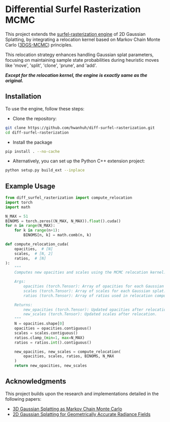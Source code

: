 # Differential Surfel Rasterization MCMC

This project extends the [surfel-rasterization engine](https://github.com/hbb1/diff-surfel-rasterization) of 2D Gaussian Splatting, by integrating a relocation kernel based on Markov Chain Monte Carlo ([3DGS-MCMC](https://ubc-vision.github.io/3dgs-mcmc/)) principles. 

This relocation strategy enhances handling Gaussian splat parameters, focusing on maintaining sample state probabilities during heuristic moves like 'move', 'split', 'clone', 'prune', and 'add'.

***Except for the relocation kernel, the engine is exactly same as the original.***

## Installation 
To use the engine, follow these steps:

- Clone the repository:
```bash
git clone https://github.com/hwanhuh/diff-surfel-rasterization.git
cd diff-surfel-rasterization
```
- Install the package
```bash
pip install . --no-cache
```
- Alternatively, you can set up the Python C++ extension project:
```bash
python setup.py build_ext --inplace
```

## Example Usage
```python
from diff_surfel_rasterization import compute_relocation
import torch
import math

N_MAX = 51
BINOMS = torch.zeros((N_MAX, N_MAX)).float().cuda()
for n in range(N_MAX):
    for k in range(n+1):
        BINOMS[n, k] = math.comb(n, k)

def compute_relocation_cuda(
    opacities,  # [N]
    scales,  # [N, 2]
    ratios,  # [N]
):
    """
    Computes new opacities and scales using the MCMC relocation kernel.

    Args:
        opacities (torch.Tensor): Array of opacities for each Gaussian splat.
        scales (torch.Tensor): Array of scales for each Gaussian splat.
        ratios (torch.Tensor): Array of ratios used in relocation computation.

    Returns:
        new_opacities (torch.Tensor): Updated opacities after relocation.
        new_scales (torch.Tensor): Updated scales after relocation.
    """
    N = opacities.shape[0]
    opacities = opacities.contiguous()
    scales = scales.contiguous()
    ratios.clamp_(min=1, max=N_MAX)
    ratios = ratios.int().contiguous()

    new_opacities, new_scales = compute_relocation(
        opacities, scales, ratios, BINOMS, N_MAX
    )
    return new_opacities, new_scales
```

## Acknowledgments

This project builds upon the research and implementations detailed in the following papers:
- [3D Gaussian Splatting as Markov Chain Monte Carlo](https://ubc-vision.github.io/3dgs-mcmc/)
- [2D Gaussian Splatting for Geometrically Accurate Radiance Fields](https://surfsplatting.github.io/)
